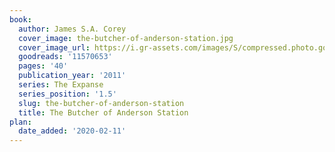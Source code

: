 ```yaml
---
book:
  author: James S.A. Corey
  cover_image: the-butcher-of-anderson-station.jpg
  cover_image_url: https://i.gr-assets.com/images/S/compressed.photo.goodreads.com/books/1316999513l/11570653._SX98_.jpg
  goodreads: '11570653'
  pages: '40'
  publication_year: '2011'
  series: The Expanse
  series_position: '1.5'
  slug: the-butcher-of-anderson-station
  title: The Butcher of Anderson Station
plan:
  date_added: '2020-02-11'
---
```

